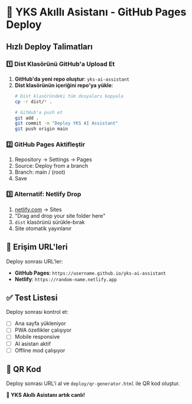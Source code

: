 # 🚀 YKS Akıllı Asistanı - GitHub Pages Deploy

## Hızlı Deploy Talimatları

### 1️⃣ Dist Klasörünü GitHub'a Upload Et

1. **GitHub'da yeni repo oluştur**: `yks-ai-assistant`
2. **Dist klasörünün içeriğini repo'ya yükle**:
   ```bash
   # Dist klasöründeki tüm dosyaları kopyala
   cp -r dist/* .
   
   # GitHub'a push et
   git add .
   git commit -m "Deploy YKS AI Assistant"
   git push origin main
   ```

### 2️⃣ GitHub Pages Aktifleştir

1. Repository → Settings → Pages
2. Source: Deploy from a branch
3. Branch: main / (root)
4. Save

### 3️⃣ Alternatif: Netlify Drop

1. [netlify.com](https://netlify.com) → Sites
2. "Drag and drop your site folder here"
3. `dist` klasörünü sürükle-bırak
4. Site otomatik yayınlanır

## 📱 Erişim URL'leri

Deploy sonrası URL'ler:
- **GitHub Pages**: `https://username.github.io/yks-ai-assistant`
- **Netlify**: `https://random-name.netlify.app`

## ✅ Test Listesi

Deploy sonrası kontrol et:
- [ ] Ana sayfa yükleniyor
- [ ] PWA özellikler çalışıyor
- [ ] Mobile responsive
- [ ] AI asistan aktif
- [ ] Offline mod çalışıyor

## 🔗 QR Kod

Deploy sonrası URL'i al ve `deploy/qr-generator.html` ile QR kod oluştur.

**🎉 YKS Akıllı Asistanı artık canlı!**
